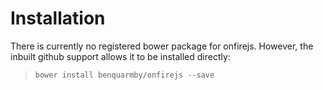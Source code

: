 # Installation

There is currently no registered bower package for onfirejs. However, the inbuilt github support allows it to be installed directly:

> `bower install benquarmby/onfirejs --save`
